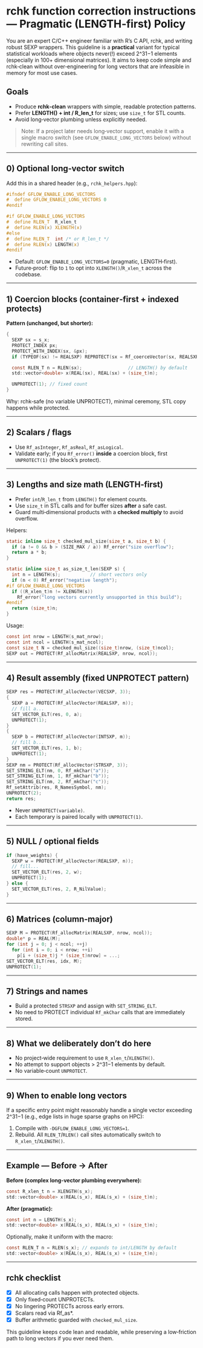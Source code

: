 
# rchk function correction instructions — Pragmatic (LENGTH‑first) Policy

You are an expert C/C++ engineer familiar with R’s C API, rchk, and writing
robust SEXP wrappers. This guideline is a **practical** variant for typical
statistical workloads where objects never(!) exceed 2^31−1 elements (especially
in 100+ dimensional matrices). It aims to keep code simple and rchk‑clean
without over‑engineering for long vectors that are infeasible in memory for most
use cases.

## Goals

- Produce **rchk‑clean** wrappers with simple, readable protection patterns.
- Prefer **LENGTH() + int / R_len_t** for sizes; use `size_t` for STL counts.
- Avoid long‑vector plumbing unless explicitly needed.

> Note: If a project later needs long‑vector support, enable it with a single macro switch
> (see `GFLOW_ENABLE_LONG_VECTORS` below) without rewriting call sites.

---

## 0) Optional long‑vector switch

Add this in a shared header (e.g., `rchk_helpers.hpp`):

```c
#ifndef GFLOW_ENABLE_LONG_VECTORS
#  define GFLOW_ENABLE_LONG_VECTORS 0
#endif

#if GFLOW_ENABLE_LONG_VECTORS
#  define RLEN_T  R_xlen_t
#  define RLEN(x) XLENGTH(x)
#else
#  define RLEN_T  int /* or R_len_t */
#  define RLEN(x) LENGTH(x)
#endif
```

- Default: `GFLOW_ENABLE_LONG_VECTORS=0` (pragmatic, LENGTH‑first).
- Future‑proof: flip to `1` to opt into `XLENGTH()`/`R_xlen_t` across the codebase.

---

## 1) Coercion blocks (container‑first + indexed protects)

**Pattern (unchanged, but shorter):**

```c
{
  SEXP sx = s_x;
  PROTECT_INDEX px;
  PROTECT_WITH_INDEX(sx, &px);
  if (TYPEOF(sx) != REALSXP) REPROTECT(sx = Rf_coerceVector(sx, REALSXP), px);

  const RLEN_T n = RLEN(sx);                 // LENGTH() by default
  std::vector<double> x(REAL(sx), REAL(sx) + (size_t)n);

  UNPROTECT(1); // fixed count
}
```

Why: rchk‑safe (no variable UNPROTECT), minimal ceremony, STL copy happens while protected.

---

## 2) Scalars / flags

- Use `Rf_asInteger`, `Rf_asReal`, `Rf_asLogical`.
- Validate early; if you `Rf_error()` **inside** a coercion block, first `UNPROTECT(1)` (the block’s protect).

---

## 3) Lengths and size math (LENGTH‑first)

- Prefer `int`/`R_len_t` from `LENGTH()` for element counts.
- Use `size_t` in STL calls and for buffer sizes **after** a safe cast.
- Guard multi‑dimensional products with a **checked multiply** to avoid overflow.

Helpers:

```c
static inline size_t checked_mul_size(size_t a, size_t b) {
  if (a != 0 && b > (SIZE_MAX / a)) Rf_error("size overflow");
  return a * b;
}

static inline size_t as_size_t_len(SEXP s) {
  int n = LENGTH(s);           // short vectors only
  if (n < 0) Rf_error("negative length");
#if GFLOW_ENABLE_LONG_VECTORS
  if ((R_xlen_t)n != XLENGTH(s))
    Rf_error("long vectors currently unsupported in this build");
#endif
  return (size_t)n;
}
```

Usage:

```c
const int nrow = LENGTH(s_mat_nrow);
const int ncol = LENGTH(s_mat_ncol);
const size_t N = checked_mul_size((size_t)nrow, (size_t)ncol);
SEXP out = PROTECT(Rf_allocMatrix(REALSXP, nrow, ncol));
```

---

## 4) Result assembly (fixed UNPROTECT pattern)

```c
SEXP res = PROTECT(Rf_allocVector(VECSXP, 3));
{
  SEXP a = PROTECT(Rf_allocVector(REALSXP, n));
  // fill a...
  SET_VECTOR_ELT(res, 0, a);
  UNPROTECT(1);
}
{
  SEXP b = PROTECT(Rf_allocVector(INTSXP, m));
  // fill b...
  SET_VECTOR_ELT(res, 1, b);
  UNPROTECT(1);
}
SEXP nm = PROTECT(Rf_allocVector(STRSXP, 3));
SET_STRING_ELT(nm, 0, Rf_mkChar("a"));
SET_STRING_ELT(nm, 1, Rf_mkChar("b"));
SET_STRING_ELT(nm, 2, Rf_mkChar("c"));
Rf_setAttrib(res, R_NamesSymbol, nm);
UNPROTECT(2);
return res;
```

- Never `UNPROTECT(variable)`.
- Each temporary is paired locally with `UNPROTECT(1)`.

---

## 5) NULL / optional fields

```c
if (have_weights) {
  SEXP w = PROTECT(Rf_allocVector(REALSXP, n));
  // fill...
  SET_VECTOR_ELT(res, 2, w);
  UNPROTECT(1);
} else {
  SET_VECTOR_ELT(res, 2, R_NilValue);
}
```

---

## 6) Matrices (column‑major)

```c
SEXP M = PROTECT(Rf_allocMatrix(REALSXP, nrow, ncol));
double* p = REAL(M);
for (int j = 0; j < ncol; ++j)
  for (int i = 0; i < nrow; ++i)
    p[i + (size_t)j * (size_t)nrow] = ...;
SET_VECTOR_ELT(res, idx, M);
UNPROTECT(1);
```

---

## 7) Strings and names

- Build a protected `STRSXP` and assign with `SET_STRING_ELT`.
- No need to PROTECT individual `Rf_mkChar` calls that are immediately stored.

---

## 8) What we deliberately **don’t** do here

- No project‑wide requirement to use `R_xlen_t`/`XLENGTH()`.
- No attempt to support objects > 2^31−1 elements by default.
- No variable‑count `UNPROTECT`.

---

## 9) When to enable long vectors

If a specific entry point might reasonably handle a single vector exceeding 2^31−1 (e.g., edge lists in huge sparse graphs on HPC):

1. Compile with `-DGFLOW_ENABLE_LONG_VECTORS=1`.
2. Rebuild. All `RLEN_T`/`RLEN()` call sites automatically switch to `R_xlen_t`/`XLENGTH()`.

---

## Example — Before → After

**Before (complex long‑vector plumbing everywhere):**
```c
const R_xlen_t n = XLENGTH(s_x);
std::vector<double> x(REAL(s_x), REAL(s_x) + (size_t)n);
```

**After (pragmatic):**
```c
const int n = LENGTH(s_x);
std::vector<double> x(REAL(s_x), REAL(s_x) + (size_t)n);
```

Optionally, make it uniform with the macro:

```c
const RLEN_T n = RLEN(s_x); // expands to int/LENGTH by default
std::vector<double> x(REAL(s_x), REAL(s_x) + (size_t)n);
```

---

## rchk checklist

- [x] All allocating calls happen with protected objects.
- [x] Only fixed‑count UNPROTECTs.
- [x] No lingering PROTECTs across early errors.
- [x] Scalars read via Rf_as*.
- [x] Buffer arithmetic guarded with `checked_mul_size`.

This guideline keeps code lean and readable, while preserving a low‑friction path to long vectors if you ever need them.
